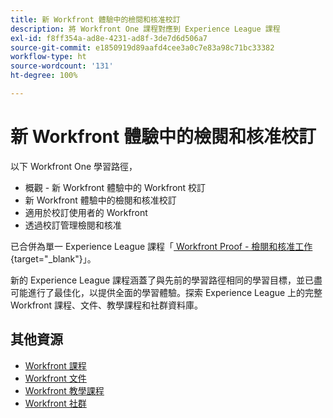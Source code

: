 ```yaml
---
title: 新 Workfront 體驗中的檢閱和核准校訂
description: 將 Workfront One 課程對應到 Experience League 課程
exl-id: f8ff354a-ad8e-4231-ad8f-3de7d6d506a7
source-git-commit: e1850919d89aafd4cee3a0c7e83a98c71bc33382
workflow-type: ht
source-wordcount: '131'
ht-degree: 100%

---
```


# 新 Workfront 體驗中的檢閱和核准校訂

以下 Workfront One 學習路徑，

* 概觀 - 新 Workfront 體驗中的 Workfront 校訂
* 新 Workfront 體驗中的檢閱和核准校訂
* 適用於校訂使用者的 Workfront
* 透過校訂管理檢閱和核准

已合併為單一 Experience League 課程「[ Workfront Proof - 檢閱和核准工作](https://experienceleague.adobe.com/?recommended=Workfront-L-1-2022.1.proof){target="_blank"}」。

新的 Experience League 課程涵蓋了與先前的學習路徑相同的學習目標，並已盡可能進行了最佳化，以提供全面的學習體驗。探索 Experience League 上的完整 Workfront 課程、文件、教學課程和社群資料庫。

## 其他資源

* [Workfront 課程](https://experienceleague.adobe.com/?lang=en&amp;Solution=Workfront#courses)
* [Workfront 文件](https://experienceleague.adobe.com/docs/workfront.html)
* [Workfront 教學課程](https://experienceleague.adobe.com/docs/workfront-learn/tutorials-workfront/home.html)
* [Workfront 社群](https://experienceleaguecommunities.adobe.com/t5/workfront/ct-p/workfront)
